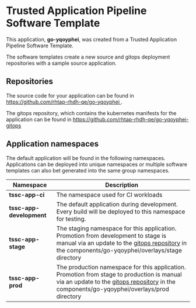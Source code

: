 # Trusted Application Pipeline Software Template

This application, **go-yqoyphei**, was created from a Trusted Application Pipeline Software Template.

The software templates create a new source and gitops deployment repositories with a sample source application. 

## Repositories

The source code for your application can be found in [https://github.com/rhtap-rhdh-qe/go-yqoyphei ](https://github.com/rhtap-rhdh-qe/go-yqoyphei ).
 
The gitops repository, which contains the kubernetes manifests for the application can be found in 
[https://github.com/rhtap-rhdh-qe/go-yqoyphei-gitops ](https://github.com/rhtap-rhdh-qe/go-yqoyphei-gitops ) 

## Application namespaces 

The default application will be found in the following namespaces. Applications can be deployed into unique namespaces or multiple software templates can also bet generated into the same group namespaces.  

|  Namespace   |  Description   |  
| -------- | -------- |
| **tssc-app-ci** | The namespace used for CI workloads |
| **tssc-app-development** | The default application during development. Every build will be deployed to this namespace for testing. |
| **tssc-app-stage** | The staging namespace for this application. Promotion from development to stage is manual via an update to the [gitops repository](https://github.com/rhtap-rhdh-qe/go-yqoyphei-gitops ) in the components/go-yqoyphei/overlays/stage directory |
| **tssc-app-prod** | The production namespace for this application. Promotion from stage to production is manual via an update to the [gitops repository](https://github.com/rhtap-rhdh-qe/go-yqoyphei-gitops ) in the components/go-yqoyphei/overlays/prod directory |
